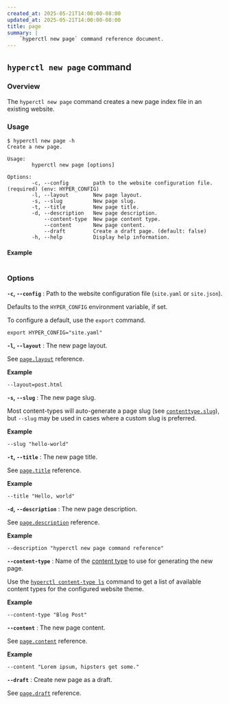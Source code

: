 ```yaml
---
created_at: 2025-05-21T14:00:00-08:00
updated_at: 2025-05-21T14:00:00-08:00
title: page
summary: |
    `hyperctl new page` command reference document.
---
```


## `hyperctl new page` command

<auto-toc selectors='h3,h4,h5,h6,dl dt'></auto-toc>

### Overview

The `hyperctl new page` command creates a new page index file in an existing website.

### Usage

```plaintext
$ hyperctl new page -h
Create a new page.

Usage:
        hyperctl new page [options]

Options:
        -c, --config        path to the website configuration file. (required) (env: HYPER_CONFIG)
        -l, --layout        New page layout.
        -s, --slug          New page slug.
        -t, --title         New page title.
        -d, --description   New page description.
            --content-type  New page content type.
            --content       New page content.
            --draft         Create a draft page. (default: false)
        -h, --help          Display help information.
```

#### Example

```plaintext
```

### Options

**`-c`, `--config`**
: Path to the website configuration file (`site.yaml` or `site.json`).

  Defaults to the `HYPER_CONFIG` environment variable, if set.

  To configure a default, use the `export` command.

  ```plaintext
  export HYPER_CONFIG="site.yaml"
  ```

**`-l`, `--layout`**
: The new page layout.

  See [`page.layout`] reference.

  **Example**

  ```plaintext
  --layout=post.html
  ```

**`-s`, `--slug`**
: The new page slug.

  Most content-types will auto-generate a page slug (see [`contenttype.slug`]), but `--slug` may be used in cases where a custom slug is preferred.

  **Example**

  ```plaintext
  --slug "hello-world"
  ```

**`-t`, `--title`**
: The new page title.

  See [`page.title`] reference.

  **Example**

  ```plaintext
  --title "Hello, world"
  ```

**`-d`, `--description`**
: The new page description.

  See [`page.description`] reference.

  **Example**

  ```plaintext
  --description "hyperctl new page command reference"
  ```

**`--content-type`**
: Name of the [content type] to use for generating the new page.

  Use the [`hyperctl content-type ls`] command to get a list of available content types for the configured website theme.

  **Example**

  ```plaintext
  --content-type "Blog Post"
  ```

**`--content`**
: The new page content.

  See [`page.content`] reference.

  **Example**

  ```plaintext
  --content "Lorem ipsum, hipsters get some."
  ```

**`--draft`**
: Create new page as a draft.

  See [`page.draft`] reference.


<!-- Links -->
[content type]: /docs/reference/cms/content-types/
[`hyperctl content-type ls`]: /docs/reference/cli/commands/content-type/ls/
[`page.layout`]: /docs/reference/cms/page/#page-layout
[`page.title`]: /docs/reference/cms/page/#page-title
[`page.description`]: /docs/reference/cms/page/#page-description
[`page.content`]: /docs/reference/cms/page/#page-content
[`page.draft`]: /docs/reference/cms/page/#page-draft

[`contenttype.slug`]: /docs/reference/cms/content-types/#contenttype-slug

